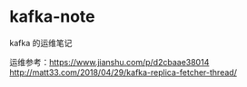 # kafka-note
kafka 的运维笔记

运维参考：https://www.jianshu.com/p/d2cbaae38014<br/>
http://matt33.com/2018/04/29/kafka-replica-fetcher-thread/
